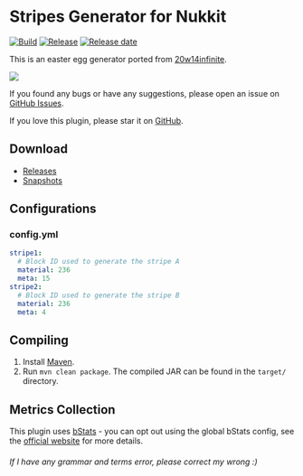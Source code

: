 # Stripes Generator for Nukkit
[![Build](https://img.shields.io/circleci/build/github/wode490390/StripesGenerator/master)](https://circleci.com/gh/wode490390/StripesGenerator/tree/master)
[![Release](https://img.shields.io/github/v/release/wode490390/StripesGenerator)](https://github.com/wode490390/StripesGenerator/releases)
[![Release date](https://img.shields.io/github/release-date/wode490390/StripesGenerator)](https://github.com/wode490390/StripesGenerator/releases)
<!--[![Servers](https://img.shields.io/bstats/servers/6995)](https://bstats.org/plugin/bukkit/StripesGenerator/6995)
[![Players](https://img.shields.io/bstats/players/6995)](https://bstats.org/plugin/bukkit/StripesGenerator/6995)-->

This is an easter egg generator ported from [20w14infinite](https://minecraft.gamepedia.com/Java_Edition_20w14infinite).

![](https://i.loli.net/2020/04/04/E2lPUwDY9cdZiIB.png)

If you found any bugs or have any suggestions, please open an issue on [GitHub Issues](https://github.com/wode490390/StripesGenerator/issues).

If you love this plugin, please star it on [GitHub](https://github.com/wode490390/StripesGenerator).

## Download
- [Releases](https://github.com/wode490390/StripesGenerator/releases)
- [Snapshots](https://circleci.com/gh/wode490390/StripesGenerator)

## Configurations

### config.yml
```yaml
stripe1:
  # Block ID used to generate the stripe A
  material: 236
  meta: 15
stripe2:
  # Block ID used to generate the stripe B
  material: 236
  meta: 4
```

## Compiling
1. Install [Maven](https://maven.apache.org/).
2. Run `mvn clean package`. The compiled JAR can be found in the `target/` directory.

## Metrics Collection

This plugin uses [bStats](https://github.com/wode490390/bStats-Nukkit) - you can opt out using the global bStats config, see the [official website](https://bstats.org/getting-started) for more details.

<!--[![Metrics](https://bstats.org/signatures/bukkit/StripesGenerator.svg)](https://bstats.org/plugin/bukkit/StripesGenerator/6995)-->

###### If I have any grammar and terms error, please correct my wrong :)
